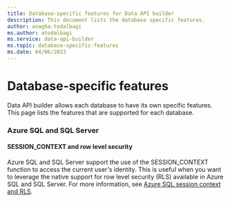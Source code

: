```yaml
---
title: Database-specific features for Data API builder
description: This document lists the database specific features.
author: anagha-todalbagi
ms.author: atodalbagi
ms.service: data-api-builder
ms.topic: database-specific-features
ms.date: 04/06/2023
---
```


# Database-specific features

Data API builder allows each database to have its own specific features. This page lists the features that are supported for each database.

### Azure SQL and SQL Server

#### SESSION_CONTEXT and row level security

Azure SQL and SQL Server support the use of the SESSION_CONTEXT function to access the current user's identity. This is useful when you want to leverage the native support for row level security (RLS) available in Azure SQL and SQL Server. For more information, see [Azure SQL session context and RLS](./azure-sql-session-context-rls.md).
